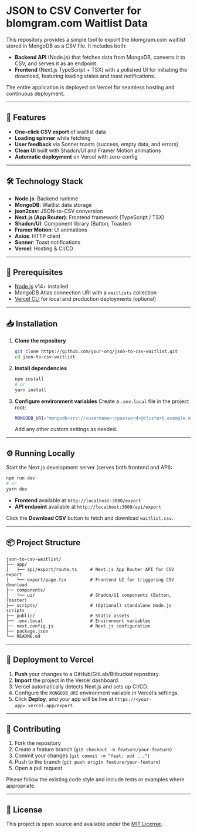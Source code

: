 # JSON to CSV Converter for blomgram.com Waitlist Data

This repository provides a simple tool to export the blomgram.com waitlist stored in MongoDB as a CSV file. It includes both:

- **Backend API** (Node.js) that fetches data from MongoDB, converts it to CSV, and serves it as an endpoint.
- **Frontend** (Next.js TypeScript + TSX) with a polished UI for initiating the download, featuring loading states and toast notifications.

The entire application is deployed on Vercel for seamless hosting and continuous deployment.

---

## 🚀 Features

- **One-click CSV export** of waitlist data
- **Loading spinner** while fetching
- **User feedback** via Sonner toasts (success, empty data, and errors)
- **Clean UI** built with Shadcn/UI and Framer Motion animations
- **Automatic deployment** on Vercel with zero-config

---

## 🛠️ Technology Stack

- **Node.js**: Backend runtime
- **MongoDB**: Waitlist data storage
- **json2csv**: JSON-to-CSV conversion
- **Next.js (App Router)**: Frontend framework (TypeScript / TSX)
- **Shadcn/UI**: Component library (Button, Toaster)
- **Framer Motion**: UI animations
- **Axios**: HTTP client
- **Sonner**: Toast notifications
- **Vercel**: Hosting & CI/CD

---

## 🔧 Prerequisites

- [Node.js](https://nodejs.org/) v14+ installed
- MongoDB Atlas connection URI with a `waitlists` collection
- [Vercel CLI](https://vercel.com/download) for local and production deployments (optional)

---

## 📥 Installation

1. **Clone the repository**
   ```bash
   git clone https://github.com/your-org/json-to-csv-waitlist.git
   cd json-to-csv-waitlist
   ```

2. **Install dependencies**
   ```bash
   npm install
   # or
   yarn install
   ```

3. **Configure environment variables**
   Create a `.env.local` file in the project root:
   ```bash
   MONGODB_URI="mongodb+srv://<username>:<password>@cluster0.example.mongodb.net/test"
   ```
   Add any other custom settings as needed.

---

## ⚙️ Running Locally

Start the Next.js development server (serves both frontend and API):
```bash
npm run dev
# or
yarn dev
```

- **Frontend** available at `http://localhost:3000/export`
- **API endpoint** available at `http://localhost:3000/api/export`

Click the **Download CSV** button to fetch and download `waitlist.csv`.

---

## 📦 Project Structure

```
json-to-csv-waitlist/
├── app/
│   ├── api/export/route.ts     # Next.js App Router API for CSV export
│   └── export/page.tsx         # Frontend UI for triggering CSV download
├── components/
│   └── ui/                     # Shadcn/UI components (Button, Toaster)
├── scripts/                    # (Optional) standalone Node.js scripts
├── public/                     # Static assets
├── .env.local                  # Environment variables
├── next.config.js              # Next.js configuration
├── package.json
└── README.md
```

---

## 🚀 Deployment to Vercel

1. **Push** your changes to a GitHub/GitLab/Bitbucket repository.
2. **Import** the project in the Vercel dashboard.
3. Vercel automatically detects Next.js and sets up CI/CD.
4. Configure the `MONGODB_URI` environment variable in Vercel’s settings.
5. Click **Deploy**, and your app will be live at `https://<your-app>.vercel.app/export`.

---

## 🤝 Contributing

1. Fork the repository
2. Create a feature branch (`git checkout -b feature/your-feature`)
3. Commit your changes (`git commit -m "feat: add ..."`)
4. Push to the branch (`git push origin feature/your-feature`)
5. Open a pull request

Please follow the existing code style and include tests or examples where appropriate.

---

## 📄 License

This project is open source and available under the [MIT License](./LICENSE).

